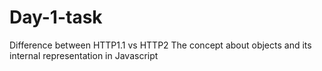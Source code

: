 # Day-1-task
Difference between HTTP1.1 vs HTTP2
The concept about objects and its internal representation in Javascript
